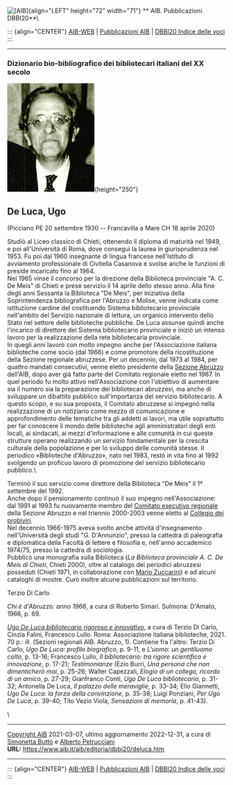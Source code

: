 ![\[AIB\]](/aib/wi/aibv72.gif){align="LEFT" height="72" width="71"}
** AIB. Pubblicazioni. DBBI20**\

::: {align="CENTER"}
[AIB-WEB](/) \| [Pubblicazioni AIB](/pubblicazioni/) \| [DBBI20 Indice
delle voci](dbbi20.htm)
:::

------------------------------------------------------------------------

### Dizionario bio-bibliografico dei bibliotecari italiani del XX secolo

![\[Ritratto\]](deluca.jpg){height="250"}

## De Luca, Ugo

(Picciano PE 20 settembre 1930 -- Francavilla a Mare CH 18 aprile 2020)

Studiò al Liceo classico di Chieti, ottenendo il diploma di maturità nel
1949, e poi all\'Università di Roma, dove conseguì la laurea in
giurisprudenza nel 1953. Fu poi dal 1960 insegnante di lingua francese
nell\'Istituto di avviamento professionale di Civitella Casanova e
svolse anche le funzioni di preside incaricato fino al 1964.\
Nel 1965 vinse il concorso per la direzione della Biblioteca provinciale
\"A. C. De Meis\" di Chieti e prese servizio il 14 aprile dello stesso
anno. Alla fine degli anni Sessanta la Biblioteca \"De Meis\", per
iniziativa della Soprintendenza bibliografica per l\'Abruzzo e Molise,
venne indicata come istituzione cardine del costituendo Sistema
bibliotecario provinciale nell\'ambito del Servizio nazionale di
lettura, un organico intervento dello Stato nel settore delle
biblioteche pubbliche. De Luca assunse quindi anche l\'incarico di
direttore del Sistema bibliotecario provinciale e iniziò un intenso
lavoro per la realizzazione della rete bibliotecaria provinciale.\
In quegli anni lavorò con molto impegno anche per l\'Associazione
italiana biblioteche come socio (dal 1966) e come promotore della
ricostituzione della Sezione regionale abruzzese. Per un decennio, dal
1973 al 1984, per quattro mandati consecutivi, venne eletto presidente
della [Sezione Abruzzo](/aib/stor/sezioni/abr.htm) dell\'AIB, dopo aver
già fatto parte del Comitato regionale eletto nel 1967. In quel periodo
fu molto attivo nell\'Associazione con l\'obiettivo di aumentare sia il
numero sia la preparazione dei bibliotecari abruzzesi, ma anche di
sviluppare un dibattito pubblico sull\'importanza del servizio
bibliotecario. A questo scopo, e su sua proposta, il Comitato abruzzese
si impegnò nella realizzazione di un notiziario come mezzo di
comunicazione e approfondimento delle tematiche tra gli addetti ai
lavori, ma utile soprattutto per far conoscere il mondo delle
biblioteche agli amministratori degli enti locali, ai sindacati, ai
mezzi d\'informazione e alle comunità in cui queste strutture operano
realizzando un servizio fondamentale per la crescita culturale della
popolazione e per lo sviluppo delle comunità stesse. Il periodico
«Biblioteche d\'Abruzzo», nato nel 1983, restò in vita fino al 1992
svolgendo un proficuo lavoro di promozione del servizio bibliotecario
pubblico.\

Terminò il suo servizio come direttore della Biblioteca \"De Meis\" il
1º settembre del 1992.\
Anche dopo il pensionamento continuò il suo impegno nell\'Associazione:
dal 1991 al 1993 fu nuovamente membro del [Comitato esecutivo
regionale](/aib/stor/sezioni/abr.htm) della Sezione Abruzzo e nel
triennio 2000-2003 venne eletto al [Collegio dei
probiviri](/aib/stor/cariche91.htm).\
Nel decennio 1966-1975 aveva svolto anche attività d\'insegnamento
nell\'Università degli studi \"G. D\'Annunzio\", presso la cattedra di
paleografia e diplomatica della Facoltà di lettere e filosofia e,
nell\'anno accademico 1974/75, presso la cattedra di sociologia.\
Pubblicò una monografia sulla Biblioteca (*La Biblioteca provinciale A.
C. De Meis di Chieti*, Chieti 2000), oltre al catalogo dei periodici
abruzzesi posseduti (Chieti 1971, in collaborazione con [Mario
Zuccarini](zuccarini.htm)) e ad alcuni cataloghi di mostre. Curò inoltre
alcune pubblicazioni sul territorio.

Terzio Di Carlo

*Chi è d\'Abruzzo: anno 1966*, a cura di Roberto Simari. Sulmona:
D\'Amato, 1966, p. 69.

*[Ugo De Luca bibliotecario rigoroso e
innovativo](https://www.aib.it/negozio-aib/novita/ugo-de-luca-bibliotecario-rigoroso-e-innovativo/)*,
a cura di Terzio Di Carlo, Cinzia Falini, Francesco Lullo. Roma:
Associazione italiana biblioteche, 2021. 70 p.: ill. (Sezioni regionali
AIB. Abruzzo, 1). Contiene fra l\'altro: Terzio Di Carlo, *Ugo De Luca:
profilo biografico*, p. 9-11, e *L\'uomo: un gentiluomo colto*, p.
13-16; Francesco Lullo, *Il bibliotecario: tra rigore scientifico e
innovazione*, p. 17-21; *Testimonianze* (Ezio Burri, *Una persona che
non dimenticherò mai*, p. 25-26; Walter Capezzali, *Elogio di un
collega, ricordo di un amico*, p. 27-29; Gianfranco Conti, *Ugo De Luca
bibliotecario*, p. 31-32; Antonella De Luca, *Il palazzo delle
meraviglie*, p. 33-34; Elio Giannetti, *Ugo De Luca: la forza della
convinzione*, p. 35-38; Luigi Ponziani, *Per Ugo De Luca*, p. 39-40;
Tito Vezio Viola, *Sensazioni di memoria*, p. 41-43).

\

------------------------------------------------------------------------

[Copyright AIB](/su-questo-sito/dichiarazione-di-copyright-aib-web/)
2021-03-07, ultimo aggiornamento 2022-12-31, a cura di [Simonetta
Buttò](/aib/redazione3.htm) e [Alberto
Petrucciani](/su-questo-sito/redazione-aib-web/)\
**URL:** https://www.aib.it/aib/editoria/dbbi20/deluca.htm

------------------------------------------------------------------------

::: {align="CENTER"}
[AIB-WEB](/) \| [Pubblicazioni AIB](/pubblicazioni/) \| [DBBI20 Indice
delle voci](dbbi20.htm)
:::
